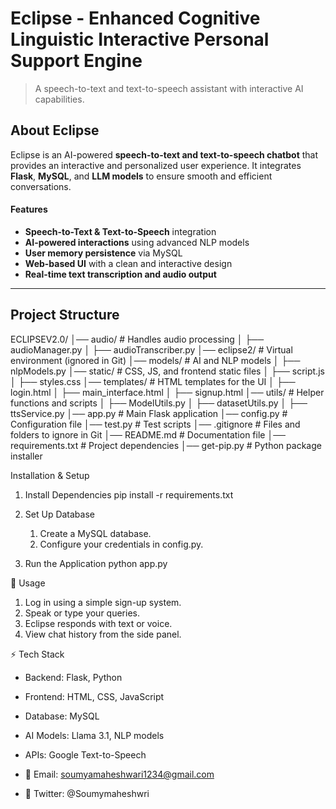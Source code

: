 # Eclipse - Enhanced Cognitive Linguistic Interactive Personal Support Engine
> A speech-to-text and text-to-speech assistant with interactive AI capabilities.

## About Eclipse
Eclipse is an AI-powered **speech-to-text and text-to-speech chatbot** that provides an interactive and personalized user experience. It integrates **Flask**, **MySQL**, and **LLM models** to ensure smooth and efficient conversations.

#### Features
-  **Speech-to-Text & Text-to-Speech** integration  
-  **AI-powered interactions** using advanced NLP models  
-  **User memory persistence** via MySQL  
-  **Web-based UI** with a clean and interactive design  
-  **Real-time text transcription and audio output**

---

##  Project Structure
ECLIPSEV2.0/
│── audio/                    # Handles audio processing
│   ├── audioManager.py
│   ├── audioTranscriber.py
│── eclipse2/                 # Virtual environment (ignored in Git)
│── models/                   # AI and NLP models
│   ├── nlpModels.py
│── static/                   # CSS, JS, and frontend static files
│   ├── script.js
│   ├── styles.css
│── templates/                # HTML templates for the UI
│   ├── login.html
│   ├── main_interface.html
│   ├── signup.html
│── utils/                    # Helper functions and scripts
│   ├── ModelUtils.py
│   ├── datasetUtils.py
│   ├── ttsService.py
│── app.py                    # Main Flask application
│── config.py                 # Configuration file
│── test.py                   # Test scripts
│── .gitignore                # Files and folders to ignore in Git
│── README.md                 # Documentation file
│── requirements.txt           # Project dependencies
│── get-pip.py                # Python package installer


Installation & Setup
1. Install Dependencies
pip install -r requirements.txt

2. Set Up Database
	1.	Create a MySQL database.
	2.	Configure your credentials in config.py.

3. Run the Application
python app.py

📌 Usage
1.	Log in using a simple sign-up system.
2.	Speak or type your queries.
3.	Eclipse responds with text or voice.
4.	View chat history from the side panel.

⚡ Tech Stack
- Backend: Flask, Python
- Frontend: HTML, CSS, JavaScript
- Database: MySQL
- AI Models: Llama 3.1, NLP models
- APIs: Google Text-to-Speech

- 📧 Email: soumyamaheshwari1234@gmail.com 
- 💬 Twitter: @Soumymaheshwri
